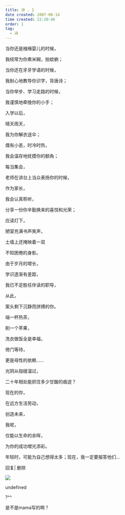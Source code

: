 ```yaml
---
title: 诗 . 1 
date created: 2007-06-14
time created: 22:20:46
order: 1
tag:
  - 诗
---
```


当你还是襁褓婴儿的时候，

我经常为你煮米糊，拍蚊蚋；

当你还在牙牙学语的时候，

我耐心地教导你识字，背唐诗；

当你举步、学习走路的时候，

我谨慎地牵挽你的小手；

入学以后，

晴天雨天，

我为你解衣送伞；

偶有小恙，时冷时热，

我会温存地抚摸你的额角；

每当集会，

老师在讲台上当众表扬你的时候，

作为家长，

我会认真聆听，

分享一份你辛勤换来的喜悦和光荣；

应读灯下，

陋室充满书声笑声，

土墙上还掩映着一双

不知困倦的身影。

由于岁月的增长，

学识逐渐有差距，

我已不足胜任伴读的职导，

从此，

案头剩下沉静而拼搏的你。

端一杯热茶，

削一个苹果，

洗衣做饭全是幸福，

倚门等待，

更是母性的依赖……

光阴从指缝溜过，

二十年相处能抓住多少甘酸的痕迹？

现在的你，

在远方生活劳动，

创造未来，

我呢，

仅能以生命的余晖，

为你的成功增光添彩。




年轻时，可能为自己想得太多；现在，我一定要报答他们...

回复| 删除

![](http://b.bst.126.net/common/face60.png)

undefined

?^^

是不是mama写的啊？